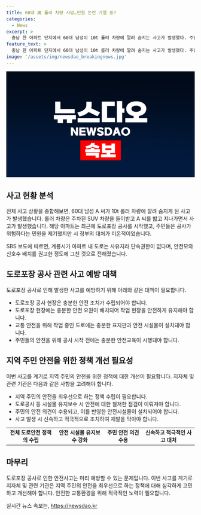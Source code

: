 ```yaml
---
title: 60대 男 롤러 차량 사망…민원 논란 가열 중?
categories:
  - News
excerpt: >
  충남 한 아파트 단지에서 60대 남성이 10t 롤러 차량에 깔려 숨지는 사고가 발생했다. 주민들은 도로포장 공사로 인한 위험을 우려했지만, 계룡시의 대처가 미온적했다고 전해졌다. 사건 당일 현장에서 안전모와 신호수 배치를 권고했지만, 이에 그쳤다. 해당 사건은 아파트 주민들의 우려가 실제로 현실화된 결과로 비춰지고 있다.
feature_text: >
  충남 한 아파트 단지에서 60대 남성이 10t 롤러 차량에 깔려 숨지는 사고가 발생했다. 주민들은 도로포장 공사로 인한 위험을 우려했지만, 계룡시의 대처가 미온적했다고 전해졌다. 사건 당일 현장에서 안전모와 신호수 배치를 권고했지만, 이에 그쳤다. 해당 사건은 아파트 주민들의 우려가 실제로 현실화된 결과로 비춰지고 있다.
image: '/assets/img/newsdao_breakingnews.jpg'
---
```


<p><img src="/assets/img/newsdao_breakingnews.jpg" alt="pcversion 속보" /></p>

<h2 data-ke-size="size26">사고 현황 분석</h2>

<p>전체 사고 상황을 종합해보면, 60대 남성 A 씨가 10t 롤러 차량에 깔려 숨지게 된 사고가 발생했습니다. 롤러 차량은 주차된 SUV 차량을 들이받고 A 씨를 밟고 지나가면서 사고가 발생했습니다. 해당 아파트는 최근에 도로포장 공사를 시작했고, 주민들은 공사가 위험하다는 민원을 제기했지만 시 정부의 대처가 미온적이었습니다.</p>

<p data-ke-size="size16">SBS 보도에 따르면, 계룡시가 아파트 내 도로는 사유지라 단속권한이 없다며, 안전모와 신호수 배치를 권고한 정도에 그친 것으로 전해졌습니다.</p>

<h2 data-ke-size="size26">도로포장 공사 관련 사고 예방 대책</h2>

<p>도로포장 공사로 인해 발생한 사고를 예방하기 위해 아래와 같은 대책이 필요합니다.</p>

<ul>
<li>도로포장 공사 현장은 충분한 안전 조치가 수립되어야 합니다.</li>
<li>도로포장 현장에는 충분한 안전 요원이 배치되어 작업 현장을 안전하게 유지해야 합니다.</li>
<li>교통 안전을 위해 작업 중인 도로에는 충분한 표지판과 안전 시설물이 설치돼야 합니다.</li>
<li>주민들의 안전을 위해 공사 시작 전에는 충분한 안전교육이 시행돼야 합니다.</li>
</ul>

<h2 data-ke-size="size26">지역 주민 안전을 위한 정책 개선 필요성</h2>

<p>이번 사고를 계기로 지역 주민의 안전을 위한 정책에 대한 개선이 필요합니다. 지자체 및 관련 기관은 다음과 같은 사항을 고려해야 합니다.</p>

<ul>
<li>지역 주민의 안전을 최우선으로 하는 정책 수립이 필요합니다.</li>
<li>도로공사 등 시설물 유지보수 시 안전에 대한 철저한 점검이 이뤄져야 합니다.</li>
<li>주민의 안전 의견이 수용되고, 이를 반영한 안전시설물이 설치되어야 합니다.</li>
<li>사고 발생 시 신속하고 적극적으로 조치하여 재발을 막아야 합니다.</li>
</ul>

<table>
<tbody>
<tr>
<td style="text-align: center; height: 17px;"><b>전체 도로안전 정책의 수립</b></td>
<td style="text-align: center; height: 17px;"><b>안전 시설물 유지보수 강화</b></td>
<td style="text-align: center; height: 17px;"><b>주민 안전 의견 수용</b></td>
<td style="text-align: center; height: 17px;"><b>신속하고 적극적인 사고 대처</b></td>
</tr>
</tbody>
</table>

<h2 data-ke-size="size26">마무리</h2>

<p>도로포장 공사로 인한 안전사고는 미리 예방할 수 있는 문제입니다. 이번 사고를 계기로 지자체 및 관련 기관은 지역 주민의 안전을 최우선으로 하는 정책에 대해 심각하게 고민하고 개선해야 합니다. 안전한 교통환경을 위해 적극적인 노력이 필요합니다.</p>
실시간 뉴스 속보는, <a href="https://newsdao.kr" rel="dofollow">https://newsdao.kr</a>


